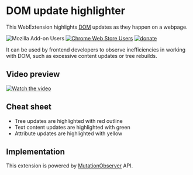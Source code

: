 # DOM update highlighter

This WebExtension highlights [DOM](https://en.wikipedia.org/wiki/Document_Object_Model) updates as they happen on a webpage.

![Mozilla Add-on Users](https://img.shields.io/amo/users/dom-update-highlighter?logo=firefox&label=Install%20for%20Firefox) [![Chrome Web Store Users](https://img.shields.io/chrome-web-store/users/ngbjjfmkdbnkobmnenaclacogdkalimn?logo=chrome&label=Install%20for%20Chrome)](https://chrome.google.com/webstore/detail/dom-update-highlighter/ngbjjfmkdbnkobmnenaclacogdkalimn) [![donate](https://img.shields.io/badge/donate-333333)](https://klntsky.dev/donate.html)

It can be used by frontend developers to observe inefficiencies in working with DOM, such as excessive content updates or tree rebuilds.

## Video preview

[![Watch the video](https://img.youtube.com/vi/x03lGEKPElk/0.jpg)](https://youtu.be/x03lGEKPElk)

## Cheat sheet

- Tree updates are highlighted with red outline
- Text content updates are highlighted with green
- Attribute updates are highlighted with yellow

## Implementation

This extension is powered by [MutationObserver](https://developer.mozilla.org/en-US/docs/Web/API/MutationObserver) API.
